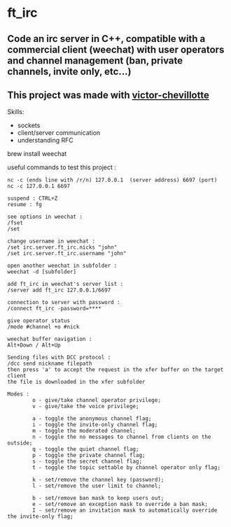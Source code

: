 # ft_irc

## Code an irc server in C++, compatible with a commercial client (weechat) with user operators and channel management (ban, private channels, invite only, etc...)
## This project was made with [victor-chevillotte](https://github.com/victor-chevillotte)


Skills:
* sockets
* client/server communication
* understanding RFC

brew install weechat

useful commands to test this project :

```
nc -c (ends line with /r/n) 127.0.0.1  (server address) 6697 (port)
nc -c 127.0.0.1 6697

suspend : CTRL+Z
resume : fg

see options in weechat :
/fset
/set

change username in weechat :
/set irc.server.ft_irc.nicks "john"
/set irc.server.ft_irc.username "john"

open another weechat in subfolder :
weechat -d [subfolder]

add ft_irc in weechat's server list :
/server add ft_irc 127.0.0.1/6697

connection to server with password :
/connect ft_irc -password=****

give operator status
/mode #channel +o #nick

weechat buffer navigation :
Alt+Down / Alt+Up

Sending files with DCC protocol :
/dcc send nickname filepath 
then press 'a' to accept the request in the xfer buffer on the target client
the file is downloaded in the xfer subfolder

Modes :
        o - give/take channel operator privilege;
        v - give/take the voice privilege;

        a - toggle the anonymous channel flag;
        i - toggle the invite-only channel flag;
        m - toggle the moderated channel;
        n - toggle the no messages to channel from clients on the outside;
        q - toggle the quiet channel flag;
        p - toggle the private channel flag;
        s - toggle the secret channel flag;
        t - toggle the topic settable by channel operator only flag;

        k - set/remove the channel key (password);
        l - set/remove the user limit to channel;

        b - set/remove ban mask to keep users out;
        e - set/remove an exception mask to override a ban mask;
        I - set/remove an invitation mask to automatically override the invite-only flag;
```
